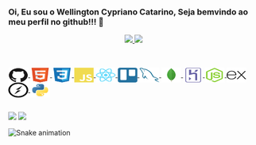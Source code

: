 ### Oi, Eu sou o Wellington Cypriano Catarino,  Seja bemvindo ao meu perfil no github!!! 👋

<!--
**w-cypriano/w-cypriano** is a ✨ _special_ ✨ repository because its `README.md` (this file) appears on your GitHub profile.

Here are some ideas to get you started:

- 🔭 I’m currently working on ...
- 🌱 I’m currently learning ...
- 👯 I’m looking to collaborate on ...
- 🤔 I’m looking for help with ...
- 💬 Ask me about ...
- 📫 How to reach me: ...
- 😄 Pronouns: ...
- ⚡ Fun fact: ...
-->
<div align="center">
  <a href="https://github.com/w-cypriano">
  <img height="165em" src="https://github-readme-stats.vercel.app/api?username=w-cypriano&show_icons=true&theme=dracula&include_all_commits=true&count_private=true"/>
  <img height="165em" src="https://github-readme-stats.vercel.app/api/top-langs/?username=w-cypriano&layout=compact&langs_count=7&theme=dracula"/>
</div>
  
##
  
<div style="display: inline_block"><br>
    <img align="center" alt="github" height="30" width="40"
        src="https://github.com/devicons/devicon/blob/master/icons/github/github-original.svg">
    <img align="center" alt="HTML" height="30" width="40"
        src="https://raw.githubusercontent.com/devicons/devicon/master/icons/html5/html5-original.svg">
    <img align="center" alt="CSS" height="30" width="40"
        src="https://raw.githubusercontent.com/devicons/devicon/master/icons/css3/css3-original.svg">
    <img align="center" alt="Js" height="30" width="40"
        src="https://raw.githubusercontent.com/devicons/devicon/master/icons/javascript/javascript-plain.svg">
    <img align="center" alt="React" height="30" width="40"
        src="https://raw.githubusercontent.com/devicons/devicon/master/icons/react/react-original.svg">
    <img align="center" alt="trelo" height="30" width="40"
        src="https://github.com/devicons/devicon/blob/master/icons/trello/trello-plain.svg">
    <img align="center" alt="mysql" height="30" width="40"
        src="https://github.com/devicons/devicon/blob/master/icons/mysql/mysql-original.svg">
    <img align="center" alt="mongo" height="30" width="40"
        src="https://github.com/devicons/devicon/blob/master/icons/mongodb/mongodb-original.svg">
    <img align="center" alt="heroku" height="30" width="40"
        src="https://github.com/devicons/devicon/blob/master/icons/heroku/heroku-original.svg">
    <img align="center" alt="nodejs" height="30" width="40"
        src="https://github.com/devicons/devicon/blob/master/icons/nodejs/nodejs-original.svg">
    <img align="center" alt="express" height="30" width="40"
        src="https://github.com/devicons/devicon/blob/master/icons/express/express-original.svg">
    <img align="center" alt="socketio" height="30" width="40"
        src="https://github.com/devicons/devicon/blob/master/icons/socketio/socketio-original.svg">
    <img align="center" alt="Python" height="30" width="40"
        src="https://raw.githubusercontent.com/devicons/devicon/master/icons/python/python-original.svg">
</div>
  
  ##
  
<div> 
  <a href="https://www.linkedin.com/in/wellington-cypriano" target="_blank"><img src="https://img.shields.io/badge/-LinkedIn-%230077B5?style=for-the-badge&logo=linkedin&logoColor=white" target="_blank"></a> 
  <a href="https://www.facebook.com/wellington.cypriano.5" target="_blank"><img src="https://img.shields.io/badge/Facebook-1877F2?style=for-the-badge&logo=facebook&logoColor=white"_blank"></a> 

  ![Snake animation](https://github.com/w-cypriano/w-cypriano/blob/output/github-contribution-grid-snake.svg)
 
</div>
